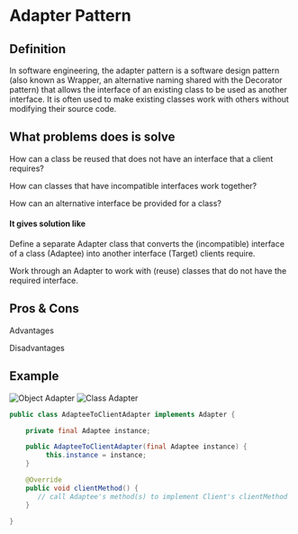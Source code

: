 Adapter Pattern
=============================

## Definition
In software engineering, the adapter pattern is a software design pattern 
(also known as Wrapper, an alternative naming shared with the Decorator pattern) 
that allows the interface of an existing class to be used as another interface. 
It is often used to make existing classes work with others without modifying 
their source code.

## What problems does is solve

How can a class be reused that does not have an interface that a client requires?

How can classes that have incompatible interfaces work together?

How can an alternative interface be provided for a class?

#### It gives solution like 

Define a separate Adapter class that converts the (incompatible) interface of a class (Adaptee) into another interface (Target) clients require.

Work through an Adapter to work with (reuse) classes that do not have the required interface.

	

## Pros & Cons
Advantages
	
	
	

Disadvantages

	
	



## Example
![Object Adapter](https://upload.wikimedia.org/wikipedia/commons/thumb/d/d7/ObjectAdapter.png/300px-ObjectAdapter.png)
![Class Adapter](https://upload.wikimedia.org/wikipedia/commons/thumb/3/35/ClassAdapter.png/300px-ClassAdapter.png)

``` java
public class AdapteeToClientAdapter implements Adapter {

    private final Adaptee instance;

    public AdapteeToClientAdapter(final Adaptee instance) {
         this.instance = instance;
    }

    @Override
    public void clientMethod() {
       // call Adaptee's method(s) to implement Client's clientMethod
    }

}
```